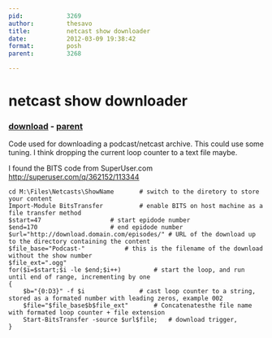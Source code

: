 ```yaml
---
pid:            3269
author:         thesavo
title:          netcast show downloader
date:           2012-03-09 19:38:42
format:         posh
parent:         3268

---
```


# netcast show downloader

### [download](Scripts\3269.ps1) - [parent](Scripts\3268.md)

Code used for downloading a podcast/netcast archive.
This could use some tuning. I think dropping the current loop counter to a text file maybe.

I found the BITS code from SuperUser.com http://superuser.com/q/362152/113344

```posh
cd M:\Files\Netcasts\ShowName		# switch to the diretory to store your content
Import-Module BitsTransfer 			# enable BITS on host machine as a file transfer method
$start=47 					# start epidode number
$end=170 					# end epidode number
$url="http://download.domain.com/episodes/" # URL of the download up to the directory containing the content
$file_base="Podcast-" 			# this is the filename of the download without the show number
$file_ext=".ogg"
for($i=$start;$i -le $end;$i++)			# start the loop, and run until end of range, incrementing by one
{
    $b="{0:D3}" -f $i 				# cast loop counter to a string, stored as a formated number with leading zeros, example 002
    $file="$file_base$b$file_ext" 		# Concatenatesthe file name with formated loop counter + file extension
    Start-BitsTransfer -source $url$file; 	# download trigger, 
}
```
